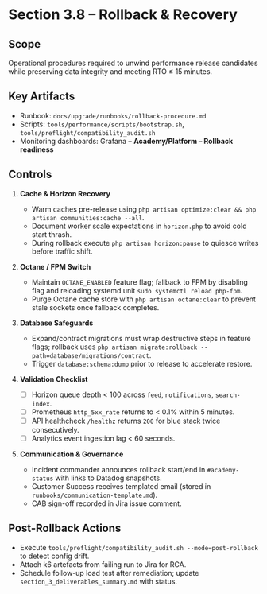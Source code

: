 # Section 3.8 – Rollback & Recovery

## Scope

Operational procedures required to unwind performance release candidates while preserving data integrity and meeting RTO ≤ 15 minutes.

## Key Artifacts

- Runbook: `docs/upgrade/runbooks/rollback-procedure.md`
- Scripts: `tools/performance/scripts/bootstrap.sh`, `tools/preflight/compatibility_audit.sh`
- Monitoring dashboards: Grafana – **Academy/Platform – Rollback readiness**

## Controls

1. **Cache & Horizon Recovery**
   - Warm caches pre-release using `php artisan optimize:clear && php artisan communities:cache --all`.
   - Document worker scale expectations in `horizon.php` to avoid cold start thrash.
   - During rollback execute `php artisan horizon:pause` to quiesce writes before traffic shift.

2. **Octane / FPM Switch**
   - Maintain `OCTANE_ENABLED` feature flag; fallback to FPM by disabling flag and reloading systemd unit `sudo systemctl reload php-fpm`.
   - Purge Octane cache store with `php artisan octane:clear` to prevent stale sockets once fallback completes.

3. **Database Safeguards**
   - Expand/contract migrations must wrap destructive steps in feature flags; rollback uses `php artisan migrate:rollback --path=database/migrations/contract`.
   - Trigger `database:schema:dump` prior to release to accelerate restore.

4. **Validation Checklist**
   - [ ] Horizon queue depth < 100 across `feed`, `notifications`, `search-index`.
   - [ ] Prometheus `http_5xx_rate` returns to < 0.1% within 5 minutes.
   - [ ] API healthcheck `/healthz` returns `200` for blue stack twice consecutively.
   - [ ] Analytics event ingestion lag < 60 seconds.

5. **Communication & Governance**
   - Incident commander announces rollback start/end in `#academy-status` with links to Datadog snapshots.
   - Customer Success receives templated email (stored in `runbooks/communication-template.md`).
   - CAB sign-off recorded in Jira issue comment.

## Post-Rollback Actions

- Execute `tools/preflight/compatibility_audit.sh --mode=post-rollback` to detect config drift.
- Attach k6 artefacts from failing run to Jira for RCA.
- Schedule follow-up load test after remediation; update `section_3_deliverables_summary.md` with status.
